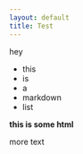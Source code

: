 ```yaml
---
layout: default
title: Test
---
```


hey

- this
- is
- a
- markdown
- list

<b>this is some html</b>

more text
